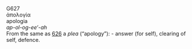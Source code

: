 G627  
ἀπολογία  
apologia  
*ap-ol-og-ee‘-ah*  
From the same as [626](g0626) a *plea* (“apology”): - answer (for self),
clearing of self, defence.  
